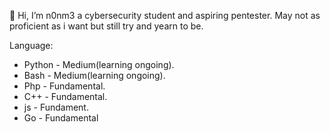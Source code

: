 👋 Hi, I’m n0nm3 a cybersecurity student and aspiring pentester.
May not as proficient as i want but still try and yearn to be.

Language:
- Python - Medium(learning ongoing).
- Bash - Medium(learning ongoing).
- Php - Fundamental.
- C++ - Fundamental.
- js - Fundament.
- Go - Fundamental


<!---
n0nm3/n0nm3 is a ✨ special ✨ repository because its `README.md` (this file) appears on your GitHub profile.
You can click the Preview link to take a look at your changes.
--->
